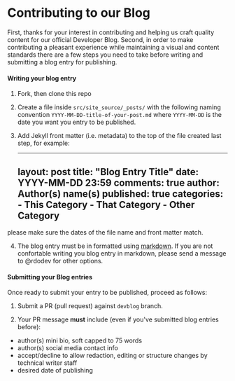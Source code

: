 Contributing to our Blog
=============================

First, thanks for your interest in contributing and helping us craft quality content for our official Developer Blog. Second, in order to make contributing a pleasant experience while maintaining a visual and content standards there are a few steps you need to take before writing and submitting a blog entry for publishing.

#### Writing your blog entry

1) Fork, then clone this repo

2) Create a file inside `src/site_source/_posts/` with the following naming convention `YYYY-MM-DD-title-of-your-post.md` where `YYYY-MM-DD` is the date you want you entry to be published.

3) Add Jekyll front matter (i.e. metadata) to the top of the file created last step, for example:


    ---
    layout: post
    title: "Blog Entry Title"
    date: YYYY-MM-DD 23:59
    comments: true
    author: Author(s) name(s)
    published: true
    categories:
        - This Category
        - That Category
        - Other Category 
    ---


please make sure the dates of the file name and front matter match.   

4) The blog entry must be in formatted using [markdown](http://daringfireball.net/projects/markdown/basics). If you are not confortable writing you blog entry in markdown, please send a message to @rdodev for other options.
  
#### Submitting your Blog entries

Once ready to submit your entry to be published, proceed as follows:

1) Submit a PR (pull request) against `devblog` branch.

2) Your PR message **must** include (even if you've submitted blog entries before):
    
 - author(s) mini bio, soft capped to 75 words
 - author(s) social media contact info
 - accept/decline to allow redaction, editing or structure changes by technical writer staff
 - desired date of publishing
 
 